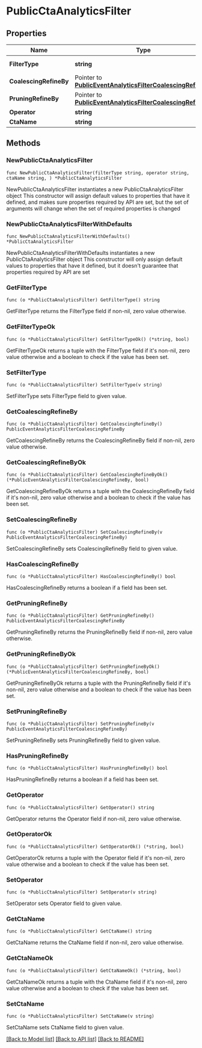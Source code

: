 # PublicCtaAnalyticsFilter

## Properties

Name | Type | Description | Notes
------------ | ------------- | ------------- | -------------
**FilterType** | **string** |  | [default to "CTA"]
**CoalescingRefineBy** | Pointer to [**PublicEventAnalyticsFilterCoalescingRefineBy**](PublicEventAnalyticsFilterCoalescingRefineBy.md) |  | [optional] 
**PruningRefineBy** | Pointer to [**PublicEventAnalyticsFilterCoalescingRefineBy**](PublicEventAnalyticsFilterCoalescingRefineBy.md) |  | [optional] 
**Operator** | **string** |  | 
**CtaName** | **string** |  | 

## Methods

### NewPublicCtaAnalyticsFilter

`func NewPublicCtaAnalyticsFilter(filterType string, operator string, ctaName string, ) *PublicCtaAnalyticsFilter`

NewPublicCtaAnalyticsFilter instantiates a new PublicCtaAnalyticsFilter object
This constructor will assign default values to properties that have it defined,
and makes sure properties required by API are set, but the set of arguments
will change when the set of required properties is changed

### NewPublicCtaAnalyticsFilterWithDefaults

`func NewPublicCtaAnalyticsFilterWithDefaults() *PublicCtaAnalyticsFilter`

NewPublicCtaAnalyticsFilterWithDefaults instantiates a new PublicCtaAnalyticsFilter object
This constructor will only assign default values to properties that have it defined,
but it doesn't guarantee that properties required by API are set

### GetFilterType

`func (o *PublicCtaAnalyticsFilter) GetFilterType() string`

GetFilterType returns the FilterType field if non-nil, zero value otherwise.

### GetFilterTypeOk

`func (o *PublicCtaAnalyticsFilter) GetFilterTypeOk() (*string, bool)`

GetFilterTypeOk returns a tuple with the FilterType field if it's non-nil, zero value otherwise
and a boolean to check if the value has been set.

### SetFilterType

`func (o *PublicCtaAnalyticsFilter) SetFilterType(v string)`

SetFilterType sets FilterType field to given value.


### GetCoalescingRefineBy

`func (o *PublicCtaAnalyticsFilter) GetCoalescingRefineBy() PublicEventAnalyticsFilterCoalescingRefineBy`

GetCoalescingRefineBy returns the CoalescingRefineBy field if non-nil, zero value otherwise.

### GetCoalescingRefineByOk

`func (o *PublicCtaAnalyticsFilter) GetCoalescingRefineByOk() (*PublicEventAnalyticsFilterCoalescingRefineBy, bool)`

GetCoalescingRefineByOk returns a tuple with the CoalescingRefineBy field if it's non-nil, zero value otherwise
and a boolean to check if the value has been set.

### SetCoalescingRefineBy

`func (o *PublicCtaAnalyticsFilter) SetCoalescingRefineBy(v PublicEventAnalyticsFilterCoalescingRefineBy)`

SetCoalescingRefineBy sets CoalescingRefineBy field to given value.

### HasCoalescingRefineBy

`func (o *PublicCtaAnalyticsFilter) HasCoalescingRefineBy() bool`

HasCoalescingRefineBy returns a boolean if a field has been set.

### GetPruningRefineBy

`func (o *PublicCtaAnalyticsFilter) GetPruningRefineBy() PublicEventAnalyticsFilterCoalescingRefineBy`

GetPruningRefineBy returns the PruningRefineBy field if non-nil, zero value otherwise.

### GetPruningRefineByOk

`func (o *PublicCtaAnalyticsFilter) GetPruningRefineByOk() (*PublicEventAnalyticsFilterCoalescingRefineBy, bool)`

GetPruningRefineByOk returns a tuple with the PruningRefineBy field if it's non-nil, zero value otherwise
and a boolean to check if the value has been set.

### SetPruningRefineBy

`func (o *PublicCtaAnalyticsFilter) SetPruningRefineBy(v PublicEventAnalyticsFilterCoalescingRefineBy)`

SetPruningRefineBy sets PruningRefineBy field to given value.

### HasPruningRefineBy

`func (o *PublicCtaAnalyticsFilter) HasPruningRefineBy() bool`

HasPruningRefineBy returns a boolean if a field has been set.

### GetOperator

`func (o *PublicCtaAnalyticsFilter) GetOperator() string`

GetOperator returns the Operator field if non-nil, zero value otherwise.

### GetOperatorOk

`func (o *PublicCtaAnalyticsFilter) GetOperatorOk() (*string, bool)`

GetOperatorOk returns a tuple with the Operator field if it's non-nil, zero value otherwise
and a boolean to check if the value has been set.

### SetOperator

`func (o *PublicCtaAnalyticsFilter) SetOperator(v string)`

SetOperator sets Operator field to given value.


### GetCtaName

`func (o *PublicCtaAnalyticsFilter) GetCtaName() string`

GetCtaName returns the CtaName field if non-nil, zero value otherwise.

### GetCtaNameOk

`func (o *PublicCtaAnalyticsFilter) GetCtaNameOk() (*string, bool)`

GetCtaNameOk returns a tuple with the CtaName field if it's non-nil, zero value otherwise
and a boolean to check if the value has been set.

### SetCtaName

`func (o *PublicCtaAnalyticsFilter) SetCtaName(v string)`

SetCtaName sets CtaName field to given value.



[[Back to Model list]](../README.md#documentation-for-models) [[Back to API list]](../README.md#documentation-for-api-endpoints) [[Back to README]](../README.md)


